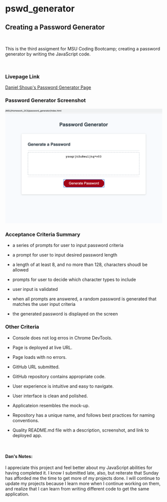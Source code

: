 # pswd_generator


## Creating a Password Generator

​

This is the third assigment for MSU Coding Bootcamp; creating a password generator by writing the JavaScript code.

​

### Livepage Link
[Daniel Shoup's Password Generator Page](https://danshoup.github.io/password_generator/)

### Password Generator Screenshot

![Application Screen Shot](images/generator.png)

### Acceptance Criteria Summary

- a series of prompts for user to input password criteria

- a prompt for user to input desired password length

- a length of at least 8, and no more than 128, characters shoudl be allowed

- prompts for user to decide which character types to include

- user input is validated

- when all prompts are answered, a random password is generated that matches the user input criteria

- the generated password is displayed on the screen

### Other Criteria

- Console does not log erros in Chrome DevTools.

- Page is deployed at live URL.

- Page loads with no errors.

- GitHub URL submitted.

- GitHub repository contains appropriate code.

- User experience is intuitive and easy to navigate.

- User interface is clean and polished.

- Applicateion resembles the mock-up.

- Repository has a unique name, and follows best practices for naming conventions.

- Quality README.md file with a description, screenshot, and link to deployed app.

​

#### Dan's Notes:

I appreciate this project and feel better about my JavaScript abilities for having completed it.  I know I submitted late, also, but reiterate that Sunday has afforded me the time to get more of my projects done.  I will continue to update my projects because I learn more when I continue working on them, and realize that I can learn from writing different code to get the same application. 